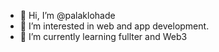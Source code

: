- 👋 Hi, I’m @palaklohade
- 👀 I’m interested in web and app development.
- 🌱 I’m currently learning fullter and Web3
<!---
palaklohade/palaklohade is a ✨ special ✨ repository because its `README.md` (this file) appears on your GitHub profile.
You can click the Preview link to take a look at your changes.
--->
